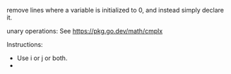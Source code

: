 remove lines where a variable is initialized to 0, and instead simply declare it.

unary operations: See https://pkg.go.dev/math/cmplx

Instructions:
- Use i or j or both.
- 

